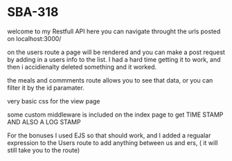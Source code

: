 # SBA-318

welcome to my Restfull API
here you can navigate throught the urls posted on localhost:3000/

on the users route a page will be rendered and you can make a post request by adding in a users info to the list.  I had a hard time getting it to work, and then i accidienalty deleted something and it worked.

the meals and commments route allows you to see that data, or you can filter it by the id paramater. 

very basic css for the view page

some custom middleware is included on the index page to get  TIME STAMP AND ALSO A LOG STAMP

For the bonuses
I used EJS so that should work, 
and I added a regualar expression to the Users route to add anything between us and ers, ( it will still take you to the route)

